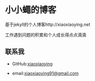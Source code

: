 小小蠅的博客
===========

基于jekyll的个人博客http://xiaoxiaoying.net

工作遇到问题的积累和个人成长得点点滴滴
 
## 联系我

- GitHub:[xiaoxiaoying](https://github.com/xiaoxiaoying)

- email:xiaoxiaoying91@gmail.com